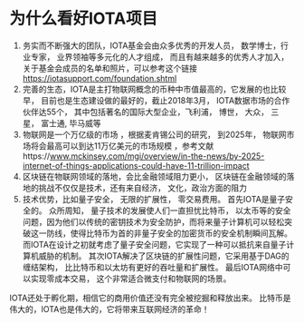 # 为什么看好IOTA项目
1. 务实而不断强大的团队，IOTA基金会由众多优秀的开发人员， 数学博士，行业专家， 业界领袖等多元化的人才组成， 而且有越来越多的优秀人才加入， 关于基金会成员的名单和照片，可以参考这个链接 https://iotasupport.com/foundation.shtml 
2. 完善的生态，IOTA是主打物联网概念的币种中市值最高的，它发展的也比较早， 目前也是生态建设做的最好的，截止2018年3月， IOTA数据市场的合作伙伴达55个， 其中包括著名的国际大型企业，飞利浦， 博世， 大众， 三星， 富士通, 毕马威等
3. 物联网是一个万亿级的市场 ，根据麦肯锡公司的研究， 到2025年， 物联网市场将会最高可以到达11万亿美元的市场规模 ，参考文献https://www.mckinsey.com/mgi/overview/in-the-news/by-2025-internet-of-things-applications-could-have-11-trillion-impact
4. 区块链在物联网领域的落地，会比金融领域阻力更小， 区块链在金融领域的落地的挑战不仅仅是技术，还有来自经济， 文化，政治方面的阻力
5. 技术优势，比如量子安全， 无限的扩展性， 零交易费用。 首先IOTA是量子安全的。   众所周知， 量子技术的发展使人们一直担忧比特币， 以太币等的安全问题，因为他们以传统的密钥技术为安全防护，而将来量子计算机可以轻松突破这一防线，使得比特币为首的非量子安全的加密货币的安全机制瞬间瓦解。而IOTA在设计之初就考虑了量子安全问题，它实现了一种可以抵抗来自量子计算机威胁的机制。 其次IOTA解决了区块链的扩展性问题，它采用基于DAG的缠结架构， 比比特币和以太坊有更好的吞吐量和扩展性。 最后IOTA网络中可以实现零成本交易， 这个非常适合微支付和物联网的场景。 

IOTA还处于孵化期，相信它的商用价值还没有完全被挖掘和释放出来。 比特币是伟大的，IOTA也是伟大的，它将带来互联网经济的革命！
